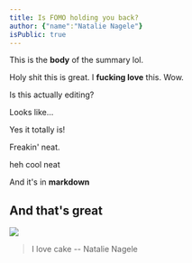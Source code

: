 ```yaml
---
title: Is FOMO holding you back?
author: {"name":"Natalie Nagele"}
isPublic: true
---
```


This is the **body** of the summary lol.

Holy shit this is great. I **fucking love** this. Wow.

Is this actually editing?

Looks like...

Yes it totally is!

Freakin' neat.

heh cool neat

And it's in **markdown**

## And that's great

![](https://i.imgur.com/9bhaPa8.jpg)

> I love cake
> -- Natalie Nagele
